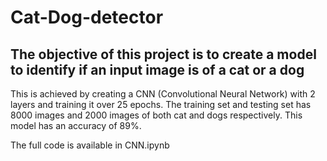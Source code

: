 # Cat-Dog-detector

## The objective of this project is to create a model to identify if an input image is of a cat or a dog

This is achieved by creating a CNN (Convolutional Neural Network) with 2 layers and training it over 25 epochs. The training set and testing set has 8000 images and 2000 images of both cat and dogs respectively. This model has an accuracy of 89%.

The full code is available in CNN.ipynb

